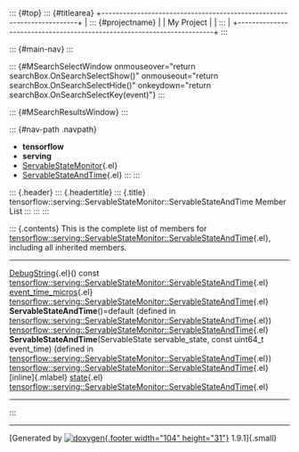 ::: {#top}
::: {#titlearea}
+-----------------------------------------------------------------------+
| ::: {#projectname}                                                    |
| My Project                                                            |
| :::                                                                   |
+-----------------------------------------------------------------------+
:::

::: {#main-nav}
:::

::: {#MSearchSelectWindow onmouseover="return searchBox.OnSearchSelectShow()" onmouseout="return searchBox.OnSearchSelectHide()" onkeydown="return searchBox.OnSearchSelectKey(event)"}
:::

::: {#MSearchResultsWindow}
:::

::: {#nav-path .navpath}
-   **tensorflow**
-   **serving**
-   [ServableStateMonitor](classtensorflow_1_1serving_1_1ServableStateMonitor.html){.el}
-   [ServableStateAndTime](structtensorflow_1_1serving_1_1ServableStateMonitor_1_1ServableStateAndTime.html){.el}
:::
:::

::: {.header}
::: {.headertitle}
::: {.title}
tensorflow::serving::ServableStateMonitor::ServableStateAndTime Member
List
:::
:::
:::

::: {.contents}
This is the complete list of members for
[tensorflow::serving::ServableStateMonitor::ServableStateAndTime](structtensorflow_1_1serving_1_1ServableStateMonitor_1_1ServableStateAndTime.html){.el},
including all inherited members.

  ------------------------------------------------------------------------------------------------------------------------------------------------------------------------------------------------------------------------------------------------------------ ---------------------------------------------------------------------------------------------------------------------------------------------------------- -------------------
  [DebugString](structtensorflow_1_1serving_1_1ServableStateMonitor_1_1ServableStateAndTime.html#a7730a4eb7f73739112fa5f51d1879387){.el}() const                                                                                                               [tensorflow::serving::ServableStateMonitor::ServableStateAndTime](structtensorflow_1_1serving_1_1ServableStateMonitor_1_1ServableStateAndTime.html){.el}   
  [event\_time\_micros](structtensorflow_1_1serving_1_1ServableStateMonitor_1_1ServableStateAndTime.html#ab32413dcaaebc9df926c4ed28fa1fb4d){.el}                                                                                                               [tensorflow::serving::ServableStateMonitor::ServableStateAndTime](structtensorflow_1_1serving_1_1ServableStateMonitor_1_1ServableStateAndTime.html){.el}   
  **ServableStateAndTime**()=default (defined in [tensorflow::serving::ServableStateMonitor::ServableStateAndTime](structtensorflow_1_1serving_1_1ServableStateMonitor_1_1ServableStateAndTime.html){.el})                                                     [tensorflow::serving::ServableStateMonitor::ServableStateAndTime](structtensorflow_1_1serving_1_1ServableStateMonitor_1_1ServableStateAndTime.html){.el}   
  **ServableStateAndTime**(ServableState servable\_state, const uint64\_t event\_time) (defined in [tensorflow::serving::ServableStateMonitor::ServableStateAndTime](structtensorflow_1_1serving_1_1ServableStateMonitor_1_1ServableStateAndTime.html){.el})   [tensorflow::serving::ServableStateMonitor::ServableStateAndTime](structtensorflow_1_1serving_1_1ServableStateMonitor_1_1ServableStateAndTime.html){.el}   [inline]{.mlabel}
  [state](structtensorflow_1_1serving_1_1ServableStateMonitor_1_1ServableStateAndTime.html#a80581c8a1a09ea03377c3988a25c274d){.el}                                                                                                                             [tensorflow::serving::ServableStateMonitor::ServableStateAndTime](structtensorflow_1_1serving_1_1ServableStateMonitor_1_1ServableStateAndTime.html){.el}   
  ------------------------------------------------------------------------------------------------------------------------------------------------------------------------------------------------------------------------------------------------------------ ---------------------------------------------------------------------------------------------------------------------------------------------------------- -------------------
:::

------------------------------------------------------------------------

[Generated by [![doxygen](doxygen.svg){.footer width="104"
height="31"}](https://www.doxygen.org/index.html) 1.9.1]{.small}
